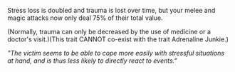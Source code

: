 Stress loss is doubled and trauma is lost over time, but your melee and magic attacks now only deal 75% of their total value.

(Normally, trauma can only be decreased by the use of medicine or a doctor's visit.)(This trait CANNOT co-exist with the trait Adrenaline Junkie.)

*"The victim seems to be able to cope more easily with stressful situations at hand, and is thus less likely to directly react to events."*
